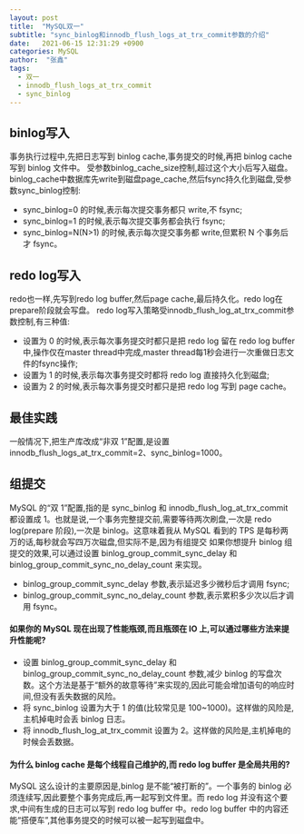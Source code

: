```yaml
---
layout: post
title:  "MySQL双一"
subtitle: "sync_binlog和innodb_flush_logs_at_trx_commit参数的介绍"
date:   2021-06-15 12:31:29 +0900
categories: MySQL
author:  "张鑫"
tags:
  - 双一
  - innodb_flush_logs_at_trx_commit
  - sync_binlog
---
```


## binlog写入

事务执行过程中,先把日志写到 binlog cache,事务提交的时候,再把 binlog cache 写到 binlog 文件中。
受参数binlog_cache_size控制,超过这个大小后写入磁盘。
binlog_cache中数据库先write到磁盘page_cache,然后fsync持久化到磁盘,受参数sync_binlog控制:
* sync_binlog=0 的时候,表示每次提交事务都只 write,不 fsync;
* sync_binlog=1 的时候,表示每次提交事务都会执行 fsync;
* sync_binlog=N(N>1) 的时候,表示每次提交事务都 write,但累积 N 个事务后才 fsync。

## redo log写入
redo也一样,先写到redo log buffer,然后page cache,最后持久化。redo log在prepare阶段就会写盘。
redo log写入策略受innodb_flush_log_at_trx_commit参数控制,有三种值:
* 设置为 0 的时候,表示每次事务提交时都只是把 redo log 留在 redo log buffer 中,操作仅在master thread中完成,master thread每1秒会进行一次重做日志文件的fsync操作;
* 设置为 1 的时候,表示每次事务提交时都将 redo log 直接持久化到磁盘;
* 设置为 2 的时候,表示每次事务提交时都只是把 redo log 写到 page cache。

## 最佳实践
一般情况下,把生产库改成“非双 1”配置,是设置 innodb_flush_logs_at_trx_commit=2、sync_binlog=1000。

## 组提交
MySQL 的“双 1”配置,指的是 sync_binlog 和 innodb_flush_log_at_trx_commit 都设置成 1。也就是说,一个事务完整提交前,需要等待两次刷盘,一次是 redo log(prepare 阶段),一次是 binlog。这意味着我从 MySQL 看到的 TPS 是每秒两万的话,每秒就会写四万次磁盘,但实际不是,因为有组提交
如果你想提升 binlog 组提交的效果,可以通过设置 binlog_group_commit_sync_delay 和 binlog_group_commit_sync_no_delay_count 来实现。
* binlog_group_commit_sync_delay 参数,表示延迟多少微秒后才调用 fsync;
* binlog_group_commit_sync_no_delay_count 参数,表示累积多少次以后才调用 fsync。


#### 如果你的 MySQL 现在出现了性能瓶颈,而且瓶颈在 IO 上,可以通过哪些方法来提升性能呢?
* 设置 binlog_group_commit_sync_delay 和 binlog_group_commit_sync_no_delay_count 参数,减少 binlog 的写盘次数。这个方法是基于“额外的故意等待”来实现的,因此可能会增加语句的响应时间,但没有丢失数据的风险。
* 将 sync_binlog 设置为大于 1 的值(比较常见是 100~1000)。这样做的风险是,主机掉电时会丢 binlog 日志。
* 将 innodb_flush_log_at_trx_commit 设置为 2。这样做的风险是,主机掉电的时候会丢数据。

#### 为什么 binlog cache 是每个线程自己维护的,而 redo log buffer 是全局共用的?
MySQL 这么设计的主要原因是,binlog 是不能“被打断的”。一个事务的 binlog 必须连续写,因此要整个事务完成后,再一起写到文件里。而 redo log 并没有这个要求,中间有生成的日志可以写到 redo log buffer 中。redo log buffer 中的内容还能“搭便车”,其他事务提交的时候可以被一起写到磁盘中。
